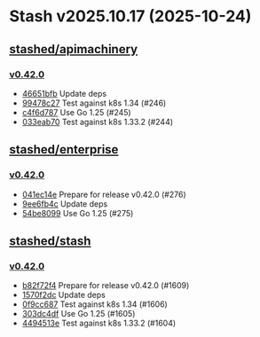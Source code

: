 # Stash v2025.10.17 (2025-10-24)


## [stashed/apimachinery](https://github.com/stashed/apimachinery)

### [v0.42.0](https://github.com/stashed/apimachinery/releases/tag/v0.42.0)

- [46651bfb](https://github.com/stashed/apimachinery/commit/46651bfb) Update deps
- [99478c27](https://github.com/stashed/apimachinery/commit/99478c27) Test against k8s 1.34 (#246)
- [c4f6d787](https://github.com/stashed/apimachinery/commit/c4f6d787) Use Go 1.25 (#245)
- [033eab70](https://github.com/stashed/apimachinery/commit/033eab70) Test against k8s 1.33.2 (#244)



## [stashed/enterprise](https://github.com/stashed/enterprise)

### [v0.42.0](https://github.com/stashed/enterprise/releases/tag/v0.42.0)

- [041ec14e](https://github.com/stashed/enterprise/commit/041ec14e6) Prepare for release v0.42.0 (#276)
- [9ee6fb4c](https://github.com/stashed/enterprise/commit/9ee6fb4ca) Update deps
- [54be8099](https://github.com/stashed/enterprise/commit/54be80998) Use Go 1.25 (#275)



## [stashed/stash](https://github.com/stashed/stash)

### [v0.42.0](https://github.com/stashed/stash/releases/tag/v0.42.0)

- [b82f72f4](https://github.com/stashed/stash/commit/b82f72f4e) Prepare for release v0.42.0 (#1609)
- [1570f2dc](https://github.com/stashed/stash/commit/1570f2dca) Update deps
- [0f9cc687](https://github.com/stashed/stash/commit/0f9cc6874) Test against k8s 1.34 (#1606)
- [303dc4df](https://github.com/stashed/stash/commit/303dc4dfe) Use Go 1.25 (#1605)
- [4494513e](https://github.com/stashed/stash/commit/4494513eb) Test against k8s 1.33.2 (#1604)



